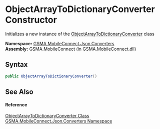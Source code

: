 ObjectArrayToDictionaryConverter Constructor
============================================
Initializes a new instance of the [ObjectArrayToDictionaryConverter][1] class

**Namespace:** [GSMA.MobileConnect.Json.Converters][2]  
**Assembly:** GSMA.MobileConnect (in GSMA.MobileConnect.dll)

Syntax
------

```csharp
public ObjectArrayToDictionaryConverter()
```


See Also
--------

#### Reference
[ObjectArrayToDictionaryConverter Class][1]  
[GSMA.MobileConnect.Json.Converters Namespace][2]  

[1]: README.md
[2]: ../README.md
[3]: ../../_icons/Help.png